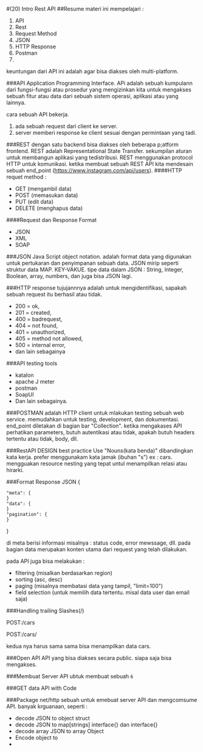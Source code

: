 #(20) Intro Rest API
##Resume
materi ini mempelajari :
1. API
2. Rest
3. Request Method
4. JSON
5. HTTP Response
6. Postman
7. 

keuntungan dari API ini adalah agar bisa diakses oleh multi-platform. 

###API
Application Programming Interface. APi adalah sebuah kumpulann dari fungsi-fungsi atau prosedur yang mengizinkan kita untuk mengakses
sebuah fitur atau data dari sebuah sistem operasi, aplikasi atau yang lainnya.

cara sebuah API bekerja.
1. ada sebuah request dari client ke server.
2. server memberi response ke client sesuai dengan permintaan yang tadi.

###REST
dengan satu backend bisa diakses oleh beberapa p;atform frontend.
REST adalah Representational State Transfer. sekumpilan aturan untuk membangun aplikasi yang tedistribusi. REST menggunakan
protocol HTTP untuk komunikasi. ketika membuat sebuah REST API kita mendesain sebuah end_point (https://www.instagram.com/api/users).
####HTTP requet method :
- GET (mengambil data)
- POST (memasukan data)
- PUT (edit data)
- DELETE (menghapus data)

####Request dan Response Format
- JSON
- XML
- SOAP

###JSON
Java Script object notation. adalah format data yang digunakan untuk pertukaran dan penyimpanan sebuah data. JSON mirip seperti struktur data MAP.
KEY-VAKUE. tipe data dalam JSON : String, Integer, Boolean, array, numbers, dan juga bisa JSON lagi.

###HTTP response
tujujannnya adalah untuk mengidentifikasi, sapakah sebuah request itu berhasil atau tidak. 
- 200 = ok,
- 201 = created,
- 400 = badrequest,
- 404 = not found,
- 401 = unauthorized,
- 405 = method not allowed,
- 500 = internal error,
- dan lain sebagainya

###API testing tools
- katalon
- apache J meter
- postman
- SoapUI
- Dan lain sebagainya.

###POSTMAN
adalah HTTP client untuk mlakukan testing sebuah web service. memudahkan untuk testing, development, dan dokumentasi.
end_point diletakan di bagian bar "Collection". ketika mengakases API perhatikan parameters, butuh autentikasi atau tidak, apakah butuh headers tertentu atau tidak,
body, dll.

###RestAPI DESIGN best practice
Use "Nouns(kata benda)" dibandingkan kata kerja. prefer menggunakam kata jamak (ibuhan "s") ex : cars. mengguakan resource nesting yang tepat untul
menampilkan relasi atau hirarki.

###Format Response JSON
{
    
    "meta": {
    }
    "data": {
    }
    "pagination": {
    }

}

di meta berisi informasi misalnya : status code, error mewssage, dll.
pada bagian data merupakan konten utama dari request yang telah dilakukan.

pada API juga bisa melakukan :
- filtering (misalkan berdasarkan region)
- sorting (asc, desc)
- paging (misalnya membatasi data yang tampil, "limit=100")
- field selection (untuk memilih data tertentu. misal data user dan email saja)

###Handling trailing Slashes(/)

POST:/cars

POST:/cars/

kedua nya harus sama sama bisa menampilkan data cars.

###Open API
API yang bisa diakses secara public. siapa saja bisa mengakses.

###Membuat Server API
ubtuk membuat sebuah `6`

###GET data API with Code

###Package net/http
sebuah untuk emebuat server API dan mengcomsume API. banyak krguanaan, seperti :
- decode JSON to object struct
- decode JSON to map[strings] interface{} dan interface{}
- decode array JSON to array Object
- Encode object to 
- 